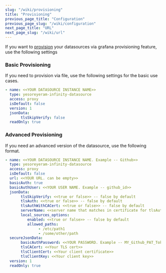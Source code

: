 ```yaml
---
slug: "/wiki/provisioning"
title: "Provisioning"
previous_page_title: "Configuration"
previous_page_slug: "/wiki/configuration"
next_page_title: "URL"
next_page_slug: "/wiki/url"
---
```


If you want to [provision](https://grafana.com/docs/grafana/latest/administration/provisioning/#provisioning-grafana) your datasources via grafana provisioning feature, use the following settings

### Basic Provisioning

If you need to provision via file, use the following settings for the basic use cases.

```yaml
- name: <<YOUR DATASOURCE INSTANCE NAME>>
  type: yesoreyeram-infinity-datasource
  access: proxy
  isDefault: false
  version: 1
  jsonData:
       tlsSkipVerify: false
  readOnly: true
```

### Advanced Provisioning

If you need an advanced version of the datasource, use the following format.

```yaml
- name: <<YOUR DATASOURCE INSTANCE NAME. Example -- Github>>
  type: yesoreyeram-infinity-datasource
  access: proxy
  isDefault: false
  url: <<YOUR URL. can be empty>>
  basicAuth: true
  basicAuthUser: <<YOUR USER NAME. Example -- github_id>>
  jsonData:
       tlsSkipVerify: <<true or false>> -- false by default
       tlsAuth: <<true or false>> -- false by default
       tlsAuthWithCACert: <<true or false>> -- false by default
       serverName: <<server name that matches in certificate for tlsAuthWithCACert>>
       local_sources_options:
          enabled: <<true or false>> -- false by default 
          allowed_paths:
               - /etc/path1
               - /some/other/path
  secureJsonData:
       basicAuthPassword: <<YOUR PASSWORD. Example -- MY_Github_PAT_Token>>
       tlsCACert: <<Your TLS cert>>
       tlsClientCert: <<Your client certificate>>
       tlsClientKey: <<Your client key>>
  version: 1
  readOnly: true
```
